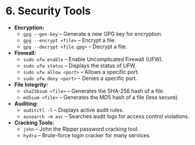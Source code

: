 # 6. **Security Tools**
   - **Encryption:**
     - `gpg --gen-key` – Generate a new GPG key for encryption.
     - `gpg --encrypt <file>` – Encrypt a file.
     - `gpg --decrypt <file.gpg>` – Decrypt a file.
   - **Firewall:**
     - `sudo ufw enable` – Enable Uncomplicated Firewall (UFW).
     - `sudo ufw status` – Displays the status of UFW.
     - `sudo ufw allow <port>` – Allows a specific port.
     - `sudo ufw deny <port>` – Denies a specific port.
   - **File Integrity:**
     - `sha256sum <file>` – Generates the SHA-256 hash of a file.
     - `md5sum <file>` – Generates the MD5 hash of a file (less secure).
   - **Auditing:**
     - `auditctl -l` – Displays active audit rules.
     - `ausearch -m avc` – Searches audit logs for access control violations.
   - **Cracking Tools:**
     - `john` – John the Ripper password cracking tool.
     - `hydra` – Brute-force login cracker for many services.
